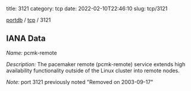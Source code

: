 title: 3121
category: tcp
date: 2022-02-10T22:46:10
slug: tcp/3121

[portdb](/) / [tcp](/category/tcp.html) / 3121


## IANA Data

_Name:_ pcmk-remote

_Description:_ The pacemaker remote (pcmk-remote) service extends high availability functionality outside of the Linux cluster into remote nodes.

_Note:_ port 3121 previously noted "Removed on 2003-09-17"

